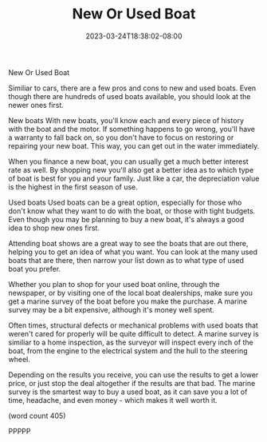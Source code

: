 ﻿---
title: "New Or Used Boat"
date: 2023-03-24T18:38:02-08:00
description: "Buying A Boat Tips for Web Success"
featured_image: "/images/Buying A Boat.jpg"
tags: ["Buying A Boat"]
---

New Or Used Boat

Similiar to cars, there are a few pros and cons to
new and used boats.  Even though there are hundreds 
of used boats available, you should look at the newer
ones first.

New boats
With new boats, you'll know each and every piece of
history with the boat and the motor.  If something
happens to go wrong, you'll have a warranty to fall
back on, so you don't have to focus on restoring or
repairing your new boat.  This way, you can get out
in the water immediately.

When you finance a new boat, you can usually get a 
much better interest rate as well.  By shopping new
you'll also get a better idea as to which type of 
boat is best for you and your family.  Just like a
car, the depreciation value is the highest in the
first season of use.  

Used boats
Used boats can be a great option, especially for 
those who don't know what they want to do with the 
boat, or those with tight budgets.  Even though you
may be planning to buy a new boat, it's always a 
good idea to shop new ones first.  

Attending boat shows are a great way to see the
boats that are out there, helping you to get an idea
of what you want.  You can look at the many used 
boats that are there, then narrow your list down as
to what type of used boat you prefer.

Whether you plan to shop for your used boat online,
through the newspaper, or by visiting one of the local
boat dealerships, make sure you get a marine survey
of the boat before you make the purchase.  A marine
survey may be a bit expensive, although it's money 
well spent.

Often times, structural defects or mechanical 
problems with used boats that weren't cared for 
properly will be quite difficult to detect.  A marine
survey is similiar to a home inspection, as the 
surveyor will inspect every inch of the boat, from 
the engine to the electrical system and the hull to
the steering wheel.

Depending on the results you receive, you can use the
results to get a lower price, or just stop the deal
altogether if the results are that bad.  The marine
survey is the smartest way to buy a used boat, as 
it can save you a lot of time, headache, and even
money - which makes it well worth it.

(word count 405)

PPPPP
